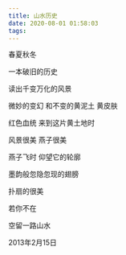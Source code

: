 ```yaml
---
title: 山水历史
date: 2020-08-01 01:58:03
tags:
---
```

春夏秋冬

 一本破旧的历史

读出千变万化的风景

微妙的变幻 和不变的黄泥土 黄皮肤

红色血统 来到这片黄土地时

风景很美 燕子很美

燕子飞时 仰望它的轮廓

墨韵般忽隐忽现的翅膀

扑扇的很美





若你不在

空留一路山水



2013年2月15日